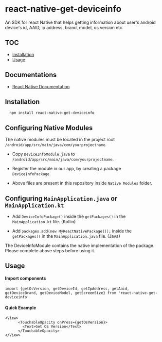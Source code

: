 # react-native-get-deviceinfo
An SDK for react Native that helps getting information about user's android device's id, AAID, ip address, brand, model, os version etc.


## TOC
- [Installation](#installation)
- [Usage](#usage)


## Documentations
- [React Native Documentation](https://www.reactnative.dev)

## Installation
```shell
  npm install react-native-get-deviceinfo
```

## Configuring Native Modules
The native modules must be located in the project root `/android/app/src/main/java/com/yourprojectname`.

- Copy `DeviceInfoModule.java` to `/android/app/src/main/java/com/yourprojectname`.

- Register the module in our app, by creating a package `DeviceInfoPackage`. 

- Above files are present in this repository inside `Native Modules` folder.


## Configuring `MainApplication.java` or `MainApplication.kt`

- Add `DeviceInfoPackage()` inside the `getPackages()` in the `MainApplication.kt` file. (Kotlin)

- Add `packages.add(new MyReactNativePackage());` inside the `getPackages()` in the `MainApplication.java` file. (Java)

The DeviceInfoModule contains the native implementation of the package. Please complete above steps before using it.



## Usage

#### Import components
```shell
import {getOsVersion, getDeviceId, getIpAddress, getAaid, getDeviceBrand, getDeviceModel, getScreenSize} from 'react-native-get-deviceinfo'
```

#### Quick Example
```shell
<View>
      <TouchableOpacity onPress={getOsVersion}>
        <Text>Get OS Version</Text>
      </TouchableOpacity>
</View>
```